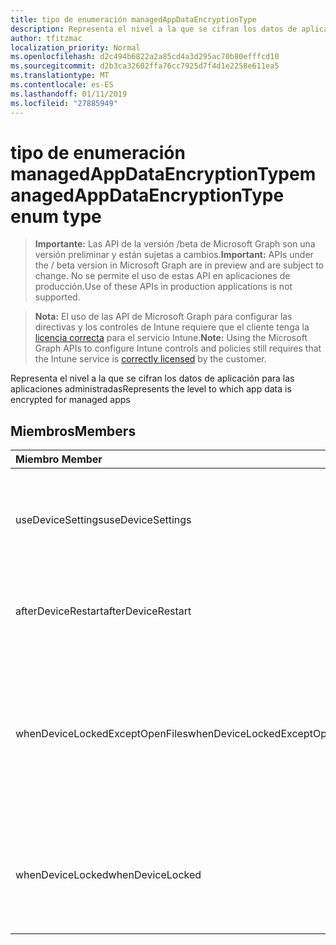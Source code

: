 ```yaml
---
title: tipo de enumeración managedAppDataEncryptionType
description: Representa el nivel a la que se cifran los datos de aplicación para las aplicaciones administradas
author: tfitzmac
localization_priority: Normal
ms.openlocfilehash: d2c494b6822a2a85cd4a3d295ac70b80efffcd10
ms.sourcegitcommit: d2b3ca32602ffa76cc7925d7f4d1e2258e611ea5
ms.translationtype: MT
ms.contentlocale: es-ES
ms.lasthandoff: 01/11/2019
ms.locfileid: "27885949"
---
```

# <a name="managedappdataencryptiontype-enum-type"></a><span data-ttu-id="937fa-103">tipo de enumeración managedAppDataEncryptionType</span><span class="sxs-lookup"><span data-stu-id="937fa-103">managedAppDataEncryptionType enum type</span></span>

> <span data-ttu-id="937fa-104">**Importante:** Las API de la versión /beta de Microsoft Graph son una versión preliminar y están sujetas a cambios.</span><span class="sxs-lookup"><span data-stu-id="937fa-104">**Important:** APIs under the / beta version in Microsoft Graph are in preview and are subject to change.</span></span> <span data-ttu-id="937fa-105">No se permite el uso de estas API en aplicaciones de producción.</span><span class="sxs-lookup"><span data-stu-id="937fa-105">Use of these APIs in production applications is not supported.</span></span>

> <span data-ttu-id="937fa-106">**Nota:** El uso de las API de Microsoft Graph para configurar las directivas y los controles de Intune requiere que el cliente tenga la [licencia correcta](https://go.microsoft.com/fwlink/?linkid=839381) para el servicio Intune.</span><span class="sxs-lookup"><span data-stu-id="937fa-106">**Note:** Using the Microsoft Graph APIs to configure Intune controls and policies still requires that the Intune service is [correctly licensed](https://go.microsoft.com/fwlink/?linkid=839381) by the customer.</span></span>

<span data-ttu-id="937fa-107">Representa el nivel a la que se cifran los datos de aplicación para las aplicaciones administradas</span><span class="sxs-lookup"><span data-stu-id="937fa-107">Represents the level to which app data is encrypted for managed apps</span></span>
## <a name="members"></a><span data-ttu-id="937fa-108">Miembros</span><span class="sxs-lookup"><span data-stu-id="937fa-108">Members</span></span>
|<span data-ttu-id="937fa-109">Miembro	</span><span class="sxs-lookup"><span data-stu-id="937fa-109">Member</span></span>|<span data-ttu-id="937fa-110">Valor</span><span class="sxs-lookup"><span data-stu-id="937fa-110">Value</span></span>|<span data-ttu-id="937fa-111">Description</span><span class="sxs-lookup"><span data-stu-id="937fa-111">Description</span></span>|
|:---|:---|:---|
|<span data-ttu-id="937fa-112">useDeviceSettings</span><span class="sxs-lookup"><span data-stu-id="937fa-112">useDeviceSettings</span></span>|<span data-ttu-id="937fa-113">0</span><span class="sxs-lookup"><span data-stu-id="937fa-113">0</span></span>|<span data-ttu-id="937fa-114">Datos de aplicación se cifran en función de la configuración predeterminada en el dispositivo.</span><span class="sxs-lookup"><span data-stu-id="937fa-114">App data is encrypted based on the default settings on the device.</span></span>|
|<span data-ttu-id="937fa-115">afterDeviceRestart</span><span class="sxs-lookup"><span data-stu-id="937fa-115">afterDeviceRestart</span></span>|<span data-ttu-id="937fa-116">1</span><span class="sxs-lookup"><span data-stu-id="937fa-116">1</span></span>|<span data-ttu-id="937fa-117">Datos de aplicación se cifran cuando se reinicia el dispositivo.</span><span class="sxs-lookup"><span data-stu-id="937fa-117">App data is encrypted when the device is restarted.</span></span>|
|<span data-ttu-id="937fa-118">whenDeviceLockedExceptOpenFiles</span><span class="sxs-lookup"><span data-stu-id="937fa-118">whenDeviceLockedExceptOpenFiles</span></span>|<span data-ttu-id="937fa-119">2</span><span class="sxs-lookup"><span data-stu-id="937fa-119">2</span></span>|<span data-ttu-id="937fa-120">Datos de aplicación asociados con esta directiva se cifran cuando el dispositivo está bloqueado, excepto los datos de los archivos que están abiertos</span><span class="sxs-lookup"><span data-stu-id="937fa-120">App data associated with this policy is encrypted when the device is locked, except data in files that are open</span></span>|
|<span data-ttu-id="937fa-121">whenDeviceLocked</span><span class="sxs-lookup"><span data-stu-id="937fa-121">whenDeviceLocked</span></span>|<span data-ttu-id="937fa-122">3</span><span class="sxs-lookup"><span data-stu-id="937fa-122">3</span></span>|<span data-ttu-id="937fa-123">Datos de aplicación asociados con esta directiva se cifran cuando el dispositivo está bloqueado</span><span class="sxs-lookup"><span data-stu-id="937fa-123">App data associated with this policy is encrypted when the device is locked</span></span>|





